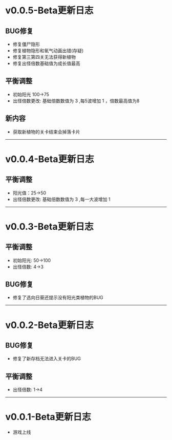 # v0.0.5-Beta更新日志
## BUG修复
* 修复僵尸隐形
* 修复植物隐形和氧气动画出错(存疑)
* 修复第三第四关无法获得新植物
* 修复出怪倍数基础值为成长值最高
 
## 平衡调整
* 初始阳光 100->75
* 出怪倍数更改:  基础倍数数值为 3 ,每5波增加 1 ，倍数最高值为8

## 新内容
* 获取新植物的关卡结束会掉落卡片
 
---

# v0.0.4-Beta更新日志
## 平衡调整

* 阳光值：25->50
* 出怪倍数更改:  基础倍数数值为 3 ,每一大波增加 1 

---

# v0.0.3-Beta更新日志
## 平衡调整

* 初始阳光: 50->100
* 出怪倍数: 4->3
## BUG修复
* 修复了选向日葵还提示没有阳光类植物的BUG

---

# v0.0.2-Beta更新日志
## BUG修复
* 修复了新存档无法进入关卡的BUG
## 平衡调整
* 出怪倍数: 1->4


---

# v0.0.1-Beta更新日志
* 游戏上线
